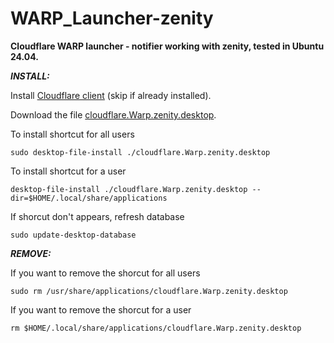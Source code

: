 # WARP_Launcher-zenity

**Cloudflare WARP launcher - notifier working with zenity, tested in Ubuntu 24.04.**



***INSTALL:***


Install [Cloudflare client](https://one.one.one.one/
) (skip if already installed).


Download the file [cloudflare.Warp.zenity.desktop](https://github.com/Vivaracho/WARP_Launcher-zenity/raw/main/cloudflare.Warp.zenity.desktop).


To install shortcut for all users

```
sudo desktop-file-install ./cloudflare.Warp.zenity.desktop
```


To install shortcut for a user

```
desktop-file-install ./cloudflare.Warp.zenity.desktop --dir=$HOME/.local/share/applications
```


If shorcut don't appears, refresh database

```
sudo update-desktop-database
```



***REMOVE:***


If you want to remove the shorcut for all users

```
sudo rm /usr/share/applications/cloudflare.Warp.zenity.desktop
```

If you want to remove the shorcut for a user

```
rm $HOME/.local/share/applications/cloudflare.Warp.zenity.desktop
```

